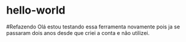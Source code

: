 # hello-world
#Refazendo
Olá estou testando essa ferramenta novamente pois ja se passaram dois anos desde que criei a conta e não utilizei.

